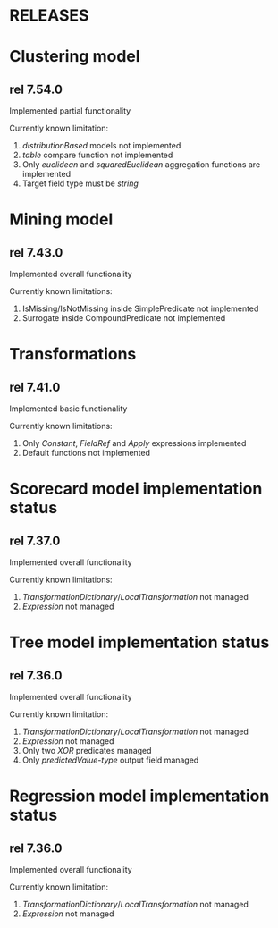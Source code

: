 RELEASES
========

Clustering model
================

rel 7.54.0
----------
Implemented partial functionality

Currently known limitation:

1. _distributionBased_ models not implemented
2. _table_ compare function not implemented
3. Only _euclidean_ and _squaredEuclidean_ aggregation functions are implemented
4. Target field type must be _string_

Mining model
===============

rel 7.43.0
----------
Implemented overall functionality

Currently known limitations:

1. IsMissing/IsNotMissing inside SimplePredicate not implemented
2. Surrogate inside CompoundPredicate not implemented

Transformations
===============

rel 7.41.0
----------
Implemented basic functionality

Currently known limitations:

1. Only _Constant_, _FieldRef_ and _Apply_ expressions implemented
2. Default functions not implemented


Scorecard model implementation status
=====================================

rel 7.37.0
----------
Implemented overall functionality

Currently known limitations:

1. _TransformationDictionary_/_LocalTransformation_ not managed
2. _Expression_ not managed

Tree model implementation status
================================

rel 7.36.0
----------
Implemented overall functionality

Currently known limitation:

1. _TransformationDictionary_/_LocalTransformation_ not managed
2. _Expression_ not managed
3. Only two _XOR_ predicates managed
4. Only _predictedValue-type_ output field managed

Regression model implementation status
======================================

rel 7.36.0
----------
Implemented overall functionality

Currently known limitation:

1. _TransformationDictionary_/_LocalTransformation_ not managed
2. _Expression_ not managed
